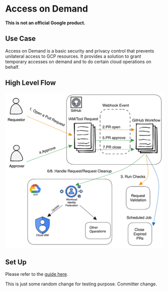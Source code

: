 # Access on Demand

**This is not an official Google product.**

## Use Case

Access on Demand is a basic security and privacy control that prevents
unilateral access to GCP resources. It provides a solution to grant temporary
accesses on demand and to do certain cloud operations on behalf.

## High Level Flow

![flow](./docs/assets/flow.png)

## Set Up

Please refer to the
[guide here](https://github.com/abcxyz/aod-template#prerequisites).

This is just some random change for testing purpose.
Committer change.
